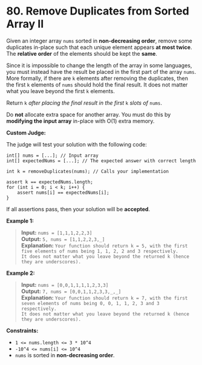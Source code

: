 # 80. Remove Duplicates from Sorted Array II

Given an integer array `nums` sorted in **non-decreasing order**, remove some duplicates in-place such that each unique element appears **at most twice**. The **relative order** of the elements should be kept the **same**.

Since it is impossible to change the length of the array in some languages, you must instead have the result be placed in the first part of the array `nums`. More formally, if there are `k` elements after removing the duplicates, then the first `k` elements of `nums` should hold the final result. It does not matter what you leave beyond the first `k` elements.

Return `k` *after placing the final result in the first* `k` *slots of* `nums`.

Do **not** allocate extra space for another array. You must do this by **modifying the input array** in-place with O(1) extra memory.

**Custom Judge:**

The judge will test your solution with the following code:

```
int[] nums = [...]; // Input array
int[] expectedNums = [...]; // The expected answer with correct length

int k = removeDuplicates(nums); // Calls your implementation

assert k == expectedNums.length;
for (int i = 0; i < k; i++) {
    assert nums[i] == expectedNums[i];
}
```

If all assertions pass, then your solution will be **accepted**.

**Example 1:**

> **Input:** `nums = [1,1,1,2,2,3]` \
**Output:** `5, nums = [1,1,2,2,3,_]` \
**Explanation:** `Your function should return k = 5, with the first five elements of nums being 1, 1, 2, 2 and 3 respectively.` \
`It does not matter what you leave beyond the returned k (hence they are underscores).`

**Example 2:**

> **Input:** `nums = [0,0,1,1,1,1,2,3,3]` \
**Output:** `7, nums = [0,0,1,1,2,3,3,_,_]` \
**Explanation:** `Your function should return k = 7, with the first seven elements of nums being 0, 0, 1, 1, 2, 3 and 3 respectively.` \
`It does not matter what you leave beyond the returned k (hence they are underscores).`

**Constraints:**

- `1 <= nums.length <= 3 * 10^4`
- `-10^4 <= nums[i] <= 10^4`
- `nums` is sorted in **non-decreasing order**.
